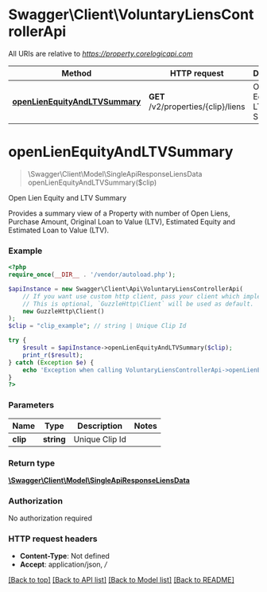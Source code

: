 # Swagger\Client\VoluntaryLiensControllerApi

All URIs are relative to *https://property.corelogicapi.com*

Method | HTTP request | Description
------------- | ------------- | -------------
[**openLienEquityAndLTVSummary**](VoluntaryLiensControllerApi.md#openlienequityandltvsummary) | **GET** /v2/properties/{clip}/liens | Open Lien Equity and LTV Summary

# **openLienEquityAndLTVSummary**
> \Swagger\Client\Model\SingleApiResponseLiensData openLienEquityAndLTVSummary($clip)

Open Lien Equity and LTV Summary

Provides a summary view of a Property with number of Open Liens, Purchase Amount, Original Loan to Value (LTV), Estimated Equity and Estimated Loan to Value (LTV).

### Example
```php
<?php
require_once(__DIR__ . '/vendor/autoload.php');

$apiInstance = new Swagger\Client\Api\VoluntaryLiensControllerApi(
    // If you want use custom http client, pass your client which implements `GuzzleHttp\ClientInterface`.
    // This is optional, `GuzzleHttp\Client` will be used as default.
    new GuzzleHttp\Client()
);
$clip = "clip_example"; // string | Unique Clip Id

try {
    $result = $apiInstance->openLienEquityAndLTVSummary($clip);
    print_r($result);
} catch (Exception $e) {
    echo 'Exception when calling VoluntaryLiensControllerApi->openLienEquityAndLTVSummary: ', $e->getMessage(), PHP_EOL;
}
?>
```

### Parameters

Name | Type | Description  | Notes
------------- | ------------- | ------------- | -------------
 **clip** | **string**| Unique Clip Id |

### Return type

[**\Swagger\Client\Model\SingleApiResponseLiensData**](../Model/SingleApiResponseLiensData.md)

### Authorization

No authorization required

### HTTP request headers

 - **Content-Type**: Not defined
 - **Accept**: application/json, */*

[[Back to top]](#) [[Back to API list]](../../README.md#documentation-for-api-endpoints) [[Back to Model list]](../../README.md#documentation-for-models) [[Back to README]](../../README.md)

